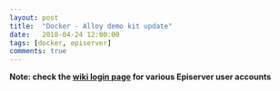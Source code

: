 ```yaml
---
layout: post
title:  "Docker - Alloy demo kit update"
date:   2018-04-24 12:00:00
tags: [docker, episerver]
comments: true
---
```


**Note: check the [wiki login page](https://github.com/episerver/AlloyDemoKit/wiki/Logins) for various Episerver user accounts**